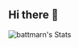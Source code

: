 ## Hi there 👋

<!--
**battmarn/battmarn** is a ✨ _special_ ✨ repository because its `README.md` (this file) appears on your GitHub profile.

Here are some ideas to get you started:

- 🔭 I’m currently working on ...
- 🌱 I’m currently learning ...
- 👯 I’m looking to collaborate on ...
- 🤔 I’m looking for help with ...
- 💬 Ask me about ...
- 📫 How to reach me: ...
- 😄 Pronouns: ...
- ⚡ Fun fact: ...
-->
![battmarn's Stats](https://github-readme-stats.vercel.app/api?username=battmarn&theme=dark&show_icons=true&hide_border=true&count_private=true)

